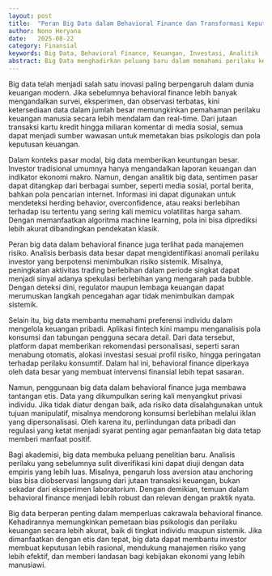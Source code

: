 ```yaml
---
layout: post
title:  "Peran Big Data dalam Behavioral Finance dan Transformasi Keputusan Keuangan"
author: Nono Heryana
date:   2025-08-22
category: Finansial
keywords: Big Data, Behavioral Finance, Keuangan, Investasi, Analitik
abstract: Big Data menghadirkan peluang baru dalam memahami perilaku keuangan manusia. Dengan analitik data berskala besar, bias psikologis dan pola pengambilan keputusan dapat dipetakan lebih akurat untuk mendukung strategi investasi dan kebijakan ekonomi.
---
```


Big data telah menjadi salah satu inovasi paling berpengaruh dalam dunia keuangan modern. Jika sebelumnya behavioral finance lebih banyak mengandalkan survei, eksperimen, dan observasi terbatas, kini ketersediaan data dalam jumlah besar memungkinkan pemahaman perilaku keuangan manusia secara lebih mendalam dan real-time. Dari jutaan transaksi kartu kredit hingga miliaran komentar di media sosial, semua dapat menjadi sumber wawasan untuk memetakan bias psikologis dan pola keputusan keuangan.

Dalam konteks pasar modal, big data memberikan keuntungan besar. Investor tradisional umumnya hanya mengandalkan laporan keuangan dan indikator ekonomi makro. Namun, dengan analitik big data, sentimen pasar dapat ditangkap dari berbagai sumber, seperti media sosial, portal berita, bahkan pola pencarian internet. Informasi ini dapat digunakan untuk mendeteksi herding behavior, overconfidence, atau reaksi berlebihan terhadap isu tertentu yang sering kali memicu volatilitas harga saham. Dengan memanfaatkan algoritma machine learning, pola ini bisa diprediksi lebih akurat dibandingkan pendekatan klasik.

Peran big data dalam behavioral finance juga terlihat pada manajemen risiko. Analisis berbasis data besar dapat mengidentifikasi anomali perilaku investor yang berpotensi menimbulkan risiko sistemik. Misalnya, peningkatan aktivitas trading berlebihan dalam periode singkat dapat menjadi sinyal adanya spekulasi berlebihan yang mengarah pada bubble. Dengan deteksi dini, regulator maupun lembaga keuangan dapat merumuskan langkah pencegahan agar tidak menimbulkan dampak sistemik.

Selain itu, big data membantu memahami preferensi individu dalam mengelola keuangan pribadi. Aplikasi fintech kini mampu menganalisis pola konsumsi dan tabungan pengguna secara detail. Dari data tersebut, platform dapat memberikan rekomendasi personalisasi, seperti saran menabung otomatis, alokasi investasi sesuai profil risiko, hingga peringatan terhadap perilaku konsumtif. Dalam hal ini, behavioral finance diperkaya oleh data besar yang membuat intervensi finansial lebih tepat sasaran.

Namun, penggunaan big data dalam behavioral finance juga membawa tantangan etis. Data yang dikumpulkan sering kali menyangkut privasi individu. Jika tidak diatur dengan baik, ada risiko data disalahgunakan untuk tujuan manipulatif, misalnya mendorong konsumsi berlebihan melalui iklan yang dipersonalisasi. Oleh karena itu, perlindungan data pribadi dan regulasi yang ketat menjadi syarat penting agar pemanfaatan big data tetap memberi manfaat positif.

Bagi akademisi, big data membuka peluang penelitian baru. Analisis perilaku yang sebelumnya sulit diverifikasi kini dapat diuji dengan data empiris yang lebih luas. Misalnya, pengaruh loss aversion atau anchoring bias bisa diobservasi langsung dari jutaan transaksi keuangan, bukan sekadar dari eksperimen laboratorium. Dengan demikian, temuan dalam behavioral finance menjadi lebih robust dan relevan dengan praktik nyata.

Big data berperan penting dalam memperluas cakrawala behavioral finance. Kehadirannya memungkinkan pemetaan bias psikologis dan perilaku keuangan secara lebih akurat, baik di tingkat individu maupun sistemik. Jika dimanfaatkan dengan etis dan tepat, big data dapat membantu investor membuat keputusan lebih rasional, mendukung manajemen risiko yang lebih efektif, dan memberi landasan bagi kebijakan ekonomi yang lebih manusiawi.

